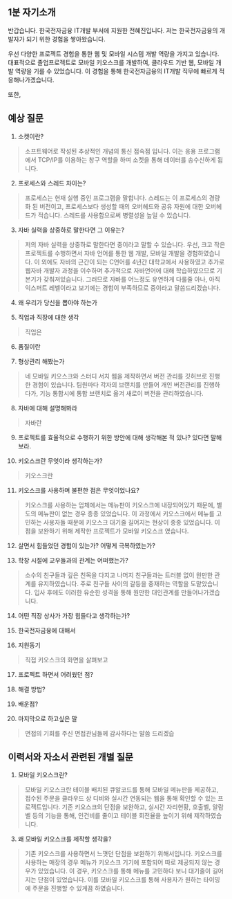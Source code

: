 ## 1분 자기소개
반갑습니다. 한국전자금융 IT개발 부서에 지원한 전혜진입니다.
저는 한국전자금융의 개발자가 되기 위한 경험을 쌓아왔습니다.

우선 다양한 프로젝트 경험을 통한 웹 및 모바일 시스템 개발 역량을 가지고 있습니다. 대표적으로 졸업프로젝트로 모바일 키오스크를 개발하여, 클라우드 기반 웹, 모바일 개발 역량을 기를 수 있었습니다. 이 경험을 통해 한국전자금융의 IT개발 직무에 빠르게 적응해나가겠습니다.

또한, 

## 예상 질문

1. 소켓이란?
>소프트웨어로 작성된 추상적인  개념의 통신 접속점 입니다. 이는 응용 프로그램에서 TCP/IP를 이용하는 창구 역할을 하며 소켓을 통해 데이터를 송수신하게 됩니다. 
2. 프로세스와 스레드 차이는?
>프로세스는 현재 실행 중인 프로그램을 말합니다. 스레드는 이 프로세스의 경량화 된 버전이고, 프로세스보다 생성할 때의 오버헤드와 공유 자원에 대한 오버헤드가 적습니다. 스레드를 사용함으로써 병렬성을 높일 수 있습니다.
3. 자바 실력을 상중하로 말한다면 그 이유는?
>저의 자바 실력을 상중하로 말한다면 중이라고 말할 수 있습니다. 우선, 크고 작은 프로젝트를 수행하면서 자바 언어를 통한 웹 개발, 모바일 개발을 경험하였습니다. 이 외에도 자바의 근간이 되는 C언어를 4년간 대학교에서 사용하였고 추가로 웹자바 개발자 과정을 이수하며 추가적으로 자바언어에 대해 학습하였으므로 기본기가 갖춰져있습니다. 그러므로 자바를 어느정도 유연하게 다룰줄 아나, 아직 익스퍼트 레벨이라고 보기에는 경험이 부족하므로 중이라고 말씀드리겠습니다.
4. 왜 우리가 당신을 뽑아야 하는가  
>
5. 직업과 직장에 대한 생각  
>직업은 
6. 품질이란  
>
7. 형상관리 해봤는가  
>네 모바일 키오스크와 스터디 서치 웹을 제작하면서 버전 관리를 깃허브로 진행한 경험이 있습니다. 팀원마다 각자의 브랜치를 만들어 개인 버전관리를 진행하다가, 기능 통합시에 통합 브랜치로 옮겨 새로이 버전을 관리하였습니다.
8. 자바에 대해 설명해봐라
>자바란 
9. 프로젝트를 효율적으로 수행하기 위한 방안에 대해 생각해본 적 있나? 있다면 말해보라.
>
10. 키오스크란 무엇이라 생각하는가?
>키오스크란 
11. 키오스크를 사용하며 불편한 점은 무엇이었나요?
>키오스크를 사용하는 업체에서는 메뉴판이 키오스크에 내장되어있기 때문에, 별도의 메뉴판이 없는 경우 종종 있었습니다. 이 과정에서 키오스크에서 메뉴를 고민하는 사용자들 때문에 키오스크 대기줄 길어지는 현상이 종종 있었습니다. 이점을 보완하기 위해 제작한 프로젝트가 모바일 키오스크 였습니다.
12. 살면서 힘들었던  경험이  있는가? 어떻게  극복하였는가?  
>
13. 학창 시절에  교우들과의  관계는  어떠했는가?  
>소수의  친구들과  깊은  친목을  다지고  나머지  친구들과는  트러블  없이  원만한  관계를  유지하였습니다. 주로 친구들 사이의 갈등을 중재하는 역할을 도맡았습니다. 입사 후에도 이러한 유순한 성격을 통해 원만한 대인관계를 만들어나가겠습니다.
14. 어떤 직장  상사가  가장  힘들다고  생각하는가?  
> 
15. 한국전자금융에 대해서

16. 지원동기
>직접 키오스크의 화면을 살펴보고 
17. 프로젝트 하면서 어려웠던 점?

18. 해결 방법?

19. 배운점?

20. 마지막으로 하고싶은 말
>면접의 기회를 주신 면접관님들께 감사하다는 말씀 드리겠습 



## 이력서와 자소서 관련된 개별 질문
1. 모바일 키오스크란?
>모바일 키오스크란 테이블 배치된 큐알코드를 통해 모바일 메뉴판을 제공하고, 접수된 주문을 클라우드 상 디비와 실시간 연동되는 웹을 통해 확인할 수 있는 프로젝트입니다. 기존 키오스크의 단점을 보완하고, 실시간 자리현황, 호출벨, 알람벨 등의 기능을 통해, 인건비를 줄이고 테이블 회전율을 높이기 위해 제작하였습니다.
>
3. 왜 모바일 키오스크를 제작할 생각을?
>기존 키오스크를 사용하면서 느꼇던 단점을 보완하기 위해서입니다. 키오스크를 사용하는 매장의 경우 메뉴가 키오스크 기기에 포함되어 따로 제공되지 않는 경우가 있었습니다. 이 경우, 키오스크를 통해 메뉴를 고민하다 보니 대기줄이 길어지는 단점이 있었습니다.
>이를 모바일 키오스크를 통해 사용자가 원하는 타이밍에 주문을 진행할 수 있게끔 하였습니다. 
<!--stackedit_data:
eyJoaXN0b3J5IjpbODQxMTM3NjM1LC0xMjE1MDQ1MzMwLC0xNj
U3ODE0Mjg5LDIwNzI3MDUzNTcsLTE0NTg1NDAyMjQsMTg2NTgx
OTA1OCwtMTkyNjg3MjkxNiwtMTUyMzY2MDY0NywxNTE0NjUzMz
U1LC0xMDY4NTUxOTE0LC0xNTEyNTk2OTMwLC0xMzA2NDY5MTIz
XX0=
-->